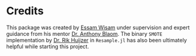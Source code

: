 # Credits
This package was created by [Essam Wisam](https://github.com/EssamWisam) under supervision and expert guidance from his mentor [Dr. Anthony Blaom](https://github.com/ablaom). The binary `SMOTE` implementation by [Dr. Rik Huijzer](https://github.com/rikhuijzer) in `Resample.jl` has also been ultimately helpful while starting this project.

